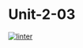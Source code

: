 # Unit-2-03
 [![linter](https://github.com/Brayden-Leblanc/Unit-2-03/workflows/linter/badge.svg)](https://github.com/marketplace/actions/super-linter)         
